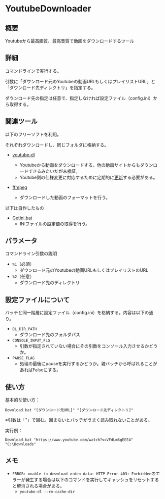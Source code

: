 YoutubeDownloader
====

## 概要
Youtubeから最高画質、最高音質で動画をダウンロードするツール

## 詳細
コマンドラインで実行する。

引数に「ダウンロード元のYoutubeの動画URLもしくはプレイリストURL」と「ダウンロード先ディレクトリ」を指定する。

ダウンロード先の指定は任意で、指定しなければ設定ファイル（config.ini）から取得する。

## 関連ツール
以下のフリーソフトを利用。

それぞれダウンロードし、同じフォルダに格納する。

- [youtube-dl](https://github.com/ytdl-org/youtube-dl)
  - Youtubeから動画をダウンロードする。他の動画サイトからもダウンロードできるみたいだが未検証。
  - Youtube側の仕様変更に対応するために定期的に[更新](https://t-pirori.blogspot.com/2019/12/youtube-dl-Update.html)する必要がある。

- [ffmpeg](https://ffmpeg.zeranoe.com/builds/)
  - ダウンロードした動画のフォーマットを行う。

以下は自作したもの

- [GetIni.bat](https://github.com/Shogo596/Utils/blob/master/Batch/GetIni.bat)
  - INIファイルの設定値の取得を行う。

## パラメータ
コマンドライン引数の説明

- `%1`（必須）
  - ダウンロード元のYoutubeの動画URLもしくはプレイリストのURL
- `%2`（任意）
  - ダウンロード先のディレクトリ

## 設定ファイルについて
バッチと同一階層に設定ファイル（config.ini）を格納する。内容は以下の通り。

- `DL_DIR_PATH`
  - ダウンロード先のフォルダパス
- `CONSOLE_INPUT_FLG`
  - 引数が指定されていない場合にその引数をコンソール入力させるかどうか。
- `PAUSE_FLAG`
  - 処理の最後にpauseを実行するかどうか。親バッチから呼ばれることがあればFalseにする。

## 使い方
基本的な使い方：
```
Download.bat "[ダウンロード元URL]" "[ダウンロード先ディレクトリ]"
```
※引数は「"」で囲む。囲まないとバッチがうまく読み取れないことがある。

実行例：
```
Download.bat "https://www.youtube.com/watch?v=VFdLm6gEEE4" "C:\Downloads"
```

## メモ
- `ERROR: unable to download video data: HTTP Error 403: Forbidden`のエラーが発生する場合は以下のコマンドを実行してキャッシュをリセットすると解消される場合がある。
  - `youtube-dl --rm-cache-dir`
